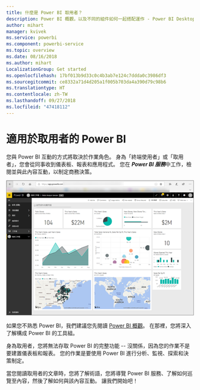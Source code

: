 ```yaml
---
title: 什麼是 Power BI 取用者？
description: Power BI 概觀，以及不同的組件如何一起搭配運作 - Power BI Desktop、Power BI 服務、Power BI 行動版、報表伺服器、Power BI Embedded。
author: mihart
manager: kvivek
ms.service: powerbi
ms.component: powerbi-service
ms.topic: overview
ms.date: 08/16/2018
ms.author: mihart
LocalizationGroup: Get started
ms.openlocfilehash: 17bf013b9d33c0c4b3ab7e124c7ddda0c3986df3
ms.sourcegitcommit: ce8332a71d4d205a1f005b703da4a390d79c98b6
ms.translationtype: HT
ms.contentlocale: zh-TW
ms.lasthandoff: 09/27/2018
ms.locfileid: "47418112"
---
```

# <a name="power-bi-for-consumers"></a>適用於取用者的 Power BI
您與 Power BI 互動的方式將取決於作業角色。 身為「終端使用者」或「取用者」，您會從同事收到儀表板、報表和應用程式。 您在 ***Power BI 服務***中工作，檢閱並與此內容互動，以制定商務決策。

![Power BI 儀表板](media/end-user-consumer/power-bi-service.png)

如果您不熟悉 Power BI，我們建議您先閱讀 [Power BI 概觀](../power-bi-overview.md)。 在那裡，您將深入了解構成 Power BI 的工具組。

身為取用者，您將無法存取 Power BI 的完整功能 -- 沒關係，因為您的作業不是要建置儀表板和報表。 您的作業是要使用 Power BI 進行分析、監視、探索和決策制定。

當您閱讀取用者的文章時，您將了解術語，您將導覽 Power BI 服務、了解如何巡覽至內容，然後了解如何與該內容互動。  讓我們開始吧！

